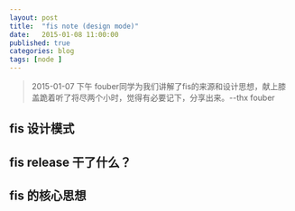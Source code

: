 ```yaml
---
layout: post
title:  "fis note (design mode)"
date:   2015-01-08 11:00:00
published: true
categories: blog
tags: [node ]
---
```


> 2015-01-07 下午 fouber同学为我们讲解了fis的来源和设计思想，献上膝盖跪着听了将尽两个小时，觉得有必要记下，分享出来。--thx fouber

## fis 设计模式



## fis release 干了什么？



## fis 的核心思想



